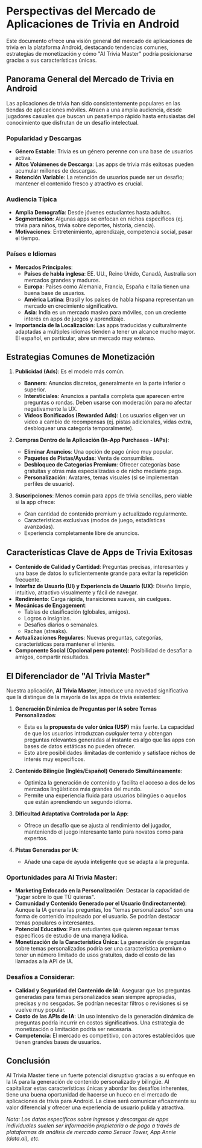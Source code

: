 
# Perspectivas del Mercado de Aplicaciones de Trivia en Android

Este documento ofrece una visión general del mercado de aplicaciones de trivia en la plataforma Android, destacando tendencias comunes, estrategias de monetización y cómo "AI Trivia Master" podría posicionarse gracias a sus características únicas.

## Panorama General del Mercado de Trivia en Android

Las aplicaciones de trivia han sido consistentemente populares en las tiendas de aplicaciones móviles. Atraen a una amplia audiencia, desde jugadores casuales que buscan un pasatiempo rápido hasta entusiastas del conocimiento que disfrutan de un desafío intelectual.

### Popularidad y Descargas
- **Género Estable**: Trivia es un género perenne con una base de usuarios activa.
- **Altos Volúmenes de Descarga**: Las apps de trivia más exitosas pueden acumular millones de descargas.
- **Retención Variable**: La retención de usuarios puede ser un desafío; mantener el contenido fresco y atractivo es crucial.

### Audiencia Típica
- **Amplia Demografía**: Desde jóvenes estudiantes hasta adultos.
- **Segmentación**: Algunas apps se enfocan en nichos específicos (ej. trivia para niños, trivia sobre deportes, historia, ciencia).
- **Motivaciones**: Entretenimiento, aprendizaje, competencia social, pasar el tiempo.

### Países e Idiomas
- **Mercados Principales**:
    - **Países de habla inglesa**: EE. UU., Reino Unido, Canadá, Australia son mercados grandes y maduros.
    - **Europa**: Países como Alemania, Francia, España e Italia tienen una buena base de usuarios.
    - **América Latina**: Brasil y los países de habla hispana representan un mercado en crecimiento significativo.
    - **Asia**: India es un mercado masivo para móviles, con un creciente interés en apps de juegos y aprendizaje.
- **Importancia de la Localización**: Las apps traducidas y culturalmente adaptadas a múltiples idiomas tienden a tener un alcance mucho mayor. El español, en particular, abre un mercado muy extenso.

## Estrategias Comunes de Monetización

1.  **Publicidad (Ads)**: Es el modelo más común.
    *   **Banners**: Anuncios discretos, generalmente en la parte inferior o superior.
    *   **Intersticiales**: Anuncios a pantalla completa que aparecen entre preguntas o rondas. Deben usarse con moderación para no afectar negativamente la UX.
    *   **Videos Bonificados (Rewarded Ads)**: Los usuarios eligen ver un video a cambio de recompensas (ej. pistas adicionales, vidas extra, desbloquear una categoría temporalmente).

2.  **Compras Dentro de la Aplicación (In-App Purchases - IAPs)**:
    *   **Eliminar Anuncios**: Una opción de pago único muy popular.
    *   **Paquetes de Pistas/Ayudas**: Venta de consumibles.
    *   **Desbloqueo de Categorías Premium**: Ofrecer categorías base gratuitas y otras más especializadas o de nicho mediante pago.
    *   **Personalización**: Avatares, temas visuales (si se implementan perfiles de usuario).

3.  **Suscripciones**: Menos común para apps de trivia sencillas, pero viable si la app ofrece:
    *   Gran cantidad de contenido premium y actualizado regularmente.
    *   Características exclusivas (modos de juego, estadísticas avanzadas).
    *   Experiencia completamente libre de anuncios.

## Características Clave de Apps de Trivia Exitosas

*   **Contenido de Calidad y Cantidad**: Preguntas precisas, interesantes y una base de datos lo suficientemente grande para evitar la repetición frecuente.
*   **Interfaz de Usuario (UI) y Experiencia de Usuario (UX)**: Diseño limpio, intuitivo, atractivo visualmente y fácil de navegar.
*   **Rendimiento**: Carga rápida, transiciones suaves, sin cuelgues.
*   **Mecánicas de Engagement**:
    *   Tablas de clasificación (globales, amigos).
    *   Logros o insignias.
    *   Desafíos diarios o semanales.
    *   Rachas (streaks).
*   **Actualizaciones Regulares**: Nuevas preguntas, categorías, características para mantener el interés.
*   **Componente Social (Opcional pero potente)**: Posibilidad de desafiar a amigos, compartir resultados.

## El Diferenciador de "AI Trivia Master"

Nuestra aplicación, **AI Trivia Master**, introduce una novedad significativa que la distingue de la mayoría de las apps de trivia existentes:

1.  **Generación Dinámica de Preguntas por IA sobre Temas Personalizados**:
    *   Esta es la **propuesta de valor única (USP)** más fuerte. La capacidad de que los usuarios introduzcan *cualquier* tema y obtengan preguntas relevantes generadas al instante es algo que las apps con bases de datos estáticas no pueden ofrecer.
    *   Esto abre posibilidades ilimitadas de contenido y satisface nichos de interés muy específicos.

2.  **Contenido Bilingüe (Inglés/Español) Generado Simultáneamente**:
    *   Optimiza la generación de contenido y facilita el acceso a dos de los mercados lingüísticos más grandes del mundo.
    *   Permite una experiencia fluida para usuarios bilingües o aquellos que están aprendiendo un segundo idioma.

3.  **Dificultad Adaptativa Controlada por la App**:
    *   Ofrece un desafío que se ajusta al rendimiento del jugador, manteniendo el juego interesante tanto para novatos como para expertos.

4.  **Pistas Generadas por IA**:
    *   Añade una capa de ayuda inteligente que se adapta a la pregunta.

### Oportunidades para AI Trivia Master:

*   **Marketing Enfocado en la Personalización**: Destacar la capacidad de "jugar sobre lo que TÚ quieras".
*   **Comunidad y Contenido Generado por el Usuario (Indirectamente)**: Aunque la IA genera las preguntas, los "temas personalizados" son una forma de contenido impulsado por el usuario. Se podrían destacar temas populares o interesantes.
*   **Potencial Educativo**: Para estudiantes que quieren repasar temas específicos de estudio de una manera lúdica.
*   **Monetización de la Característica Única**: La generación de preguntas sobre temas personalizados podría ser una característica premium o tener un número limitado de usos gratuitos, dado el costo de las llamadas a la API de IA.

### Desafíos a Considerar:

*   **Calidad y Seguridad del Contenido de IA**: Asegurar que las preguntas generadas para temas personalizados sean siempre apropiadas, precisas y no sesgadas. Se podrían necesitar filtros o revisiones si se vuelve muy popular.
*   **Costo de las APIs de IA**: Un uso intensivo de la generación dinámica de preguntas podría incurrir en costos significativos. Una estrategia de monetización o limitación podría ser necesaria.
*   **Competencia**: El mercado es competitivo, con actores establecidos que tienen grandes bases de usuarios.

## Conclusión

AI Trivia Master tiene un fuerte potencial disruptivo gracias a su enfoque en la IA para la generación de contenido personalizado y bilingüe. Al capitalizar estas características únicas y abordar los desafíos inherentes, tiene una buena oportunidad de hacerse un hueco en el mercado de aplicaciones de trivia para Android. La clave será comunicar eficazmente su valor diferencial y ofrecer una experiencia de usuario pulida y atractiva.

*Nota: Los datos específicos sobre ingresos y descargas de apps individuales suelen ser información propietaria o de pago a través de plataformas de análisis de mercado como Sensor Tower, App Annie (data.ai), etc.*

